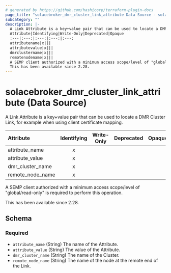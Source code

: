 ```yaml
---
# generated by https://github.com/hashicorp/terraform-plugin-docs
page_title: "solacebroker_dmr_cluster_link_attribute Data Source - solacebroker"
subcategory: ""
description: |-
  A Link Attribute is a key+value pair that can be used to locate a DMR Cluster Link, for example when using client certificate mapping.
  Attribute|Identifying|Write-Only|Deprecated|Opaque
  :---|:---:|:---:|:---:|:---:
  attributename|x|||
  attributevalue|x|||
  dmrclustername|x|||
  remotenodename|x|||
  A SEMP client authorized with a minimum access scope/level of "global/read-only" is required to perform this operation.
  This has been available since 2.28.
---
```


# solacebroker_dmr_cluster_link_attribute (Data Source)

A Link Attribute is a key+value pair that can be used to locate a DMR Cluster Link, for example when using client certificate mapping.


Attribute|Identifying|Write-Only|Deprecated|Opaque
:---|:---:|:---:|:---:|:---:
attribute_name|x|||
attribute_value|x|||
dmr_cluster_name|x|||
remote_node_name|x|||



A SEMP client authorized with a minimum access scope/level of "global/read-only" is required to perform this operation.

This has been available since 2.28.



<!-- schema generated by tfplugindocs -->
## Schema

### Required

- `attribute_name` (String) The name of the Attribute.
- `attribute_value` (String) The value of the Attribute.
- `dmr_cluster_name` (String) The name of the Cluster.
- `remote_node_name` (String) The name of the node at the remote end of the Link.


